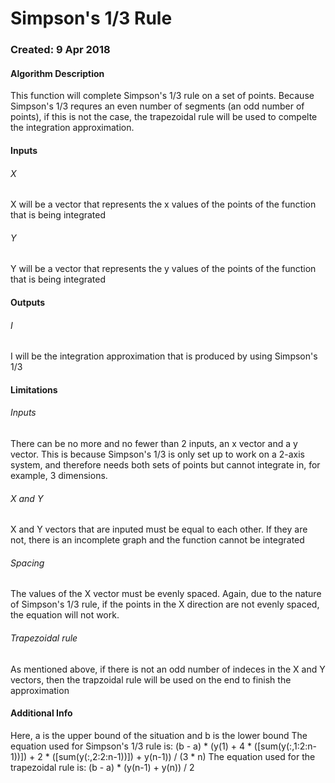 # Simpson's 1/3 Rule
### Created: 9 Apr 2018
#### Algorithm Description 
This function will complete Simpson's 1/3 rule on a set of points. Because Simpson's 1/3 requres an even number of segments (an odd number of points), if this is not the case, the trapezoidal rule will be used to compelte the integration approximation.
#### Inputs
###### X
X will be a vector that represents the x values of the points of the function that is being integrated
###### Y
Y will be a vector that represents the y values of the points of the function that is being integrated 
#### Outputs
###### I
I will be the integration approximation that is produced by using Simpson's 1/3
#### Limitations
###### Inputs
There can be no more and no fewer than 2 inputs, an x vector and a y vector. This is because Simpson's 1/3 is only set up to work on a 2-axis system, and therefore needs both sets of points but cannot integrate in, for example, 3 dimensions.
###### X and Y
X and Y vectors that are inputed must be equal to each other. If they are not, there is an incomplete graph and the function cannot be integrated
###### Spacing
The values of the X vector must be evenly spaced. Again, due to the nature of Simpson's 1/3 rule, if the points in the X direction are not evenly spaced, the equation will not work.
###### Trapezoidal rule
As mentioned above, if there is not an odd number of indeces in the X and Y vectors, then the trapzoidal rule will be used on the end to finish the approximation
#### Additional Info
Here, a is the upper bound of the situation and b is the lower bound
The equation used for Simpson's 1/3 rule is: (b - a) * (y(1) + 4 * ([sum(y(:,1:2:n-1))]) + 2 * ([sum(y(:,2:2:n-1))]) + y(n-1)) / (3 * n)
The equation used for the trapezoidal rule is: (b - a) * (y(n-1) + y(n)) / 2
